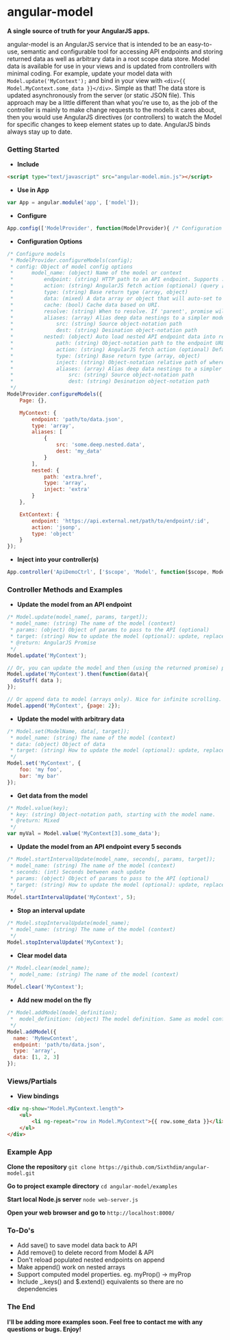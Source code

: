angular-model
=============

<b>A single source of truth for your AngularJS apps.</b>

angular-model is an AngularJS service that is intended to be an easy-to-use, semantic and configurable tool for accessing API endpoints and storing returned data as well as arbitrary data in a root scope data store. Model data is available for use in your views and is updated from controllers with minimal coding. For example, update your model data with `Model.update('MyContext');` and bind in your view with `<div>{{ Model.MyContext.some_data }}</div>`. Simple as that! The data store is updated asynchronously from the server (or static JSON file). This approach may be a little different than what you're use to, as the job of the controller is mainly to make change requests to the models it cares about, then you would use AngularJS directives (or controllers) to watch the Model for specific changes to keep element states up to date. AngularJS binds always stay up to date.

### Getting Started

* **Include**

``` HTML
<script type="text/javascript" src="angular-model.min.js"></script>
```

* **Use in App**

```javascript
var App = angular.module('app', ['model']);
```

* **Configure**

```javascript
App.config(['ModelProvider', function(ModelProvider){ /* Configuration */ }]);
```

* **Configuration Options**

```javascript
/* Configure models
 * ModelProvider.configureModels(config);
 * config: Object of model config options
 *      model_name: (object) Name of the model or context
 *          endpoint: (string) HTTP path to an API endpoint. Supports :id style vars.
 *          action: (string) AngularJS fetch action (optional) (query [default], get, put, delete, jsonp, etc.)
 *          type: (string) Base return type (array, object)
 *          data: (mixed) A data array or object that will auto-set to the model
 *          cache: (bool) Cache data based on URI.
 *          resolve: (string) When to resolve. If 'parent', promise will be resolved on parent data load. Otherwise, resolved when all data is loaded, including nested.
 *          aliases: (array) Alias deep data nestings to a simpler model path. Array of objects:
 *              src: (string) Source object-notation path
 *              dest: (string) Desination object-notation path
 *          nested: (object) Auto load nested API endpoint data into result set
 *              path: (string) Object-notation path to the endpoint URL. Supports nested arrays. eg: results[].path.to
 *              action: (string) AngularJS fetch action (optional) Defaults to parent (query, get, put, delete, jsonp, etc.)
 *              type: (string) Base return type (array, object)
 *              inject: (string) Object-notation relative path of where to inject data
 *              aliases: (array) Alias deep data nestings to a simpler model path. Array of objects:
 *                  src: (string) Source object-notation path
 *                  dest: (string) Desination object-notation path
 */
ModelProvider.configureModels({
    Page: {},

    MyContext: {
        endpoint: 'path/to/data.json',
        type: 'array',
        aliases: [
            {
                src: 'some.deep.nested.data',
                dest: 'my_data'
            }
        ],
        nested: {
            path: 'extra.href',
            type: 'array',
            inject: 'extra'
        }
    },

    ExtContext: {
        endpoint: 'https://api.external.net/path/to/endpoint/:id',
        action: 'jsonp',
        type: 'object'
    }
});
```

* **Inject into your controller(s)**

```javascript
App.controller('ApiDemoCtrl', ['$scope', 'Model', function($scope, Model){ /* Controller Code */ }]);
```

### Controller Methods and Examples

* **Update the model from an API endpoint**

```javascript
/* Model.update(model_name[, params, target]);
 * model_name: (string) The name of the model (context)
 * params: (object) Object of params to pass to the API (optional)
 * target: (string) How to update the model (optional): update, replace, append (array only)
 * @return: AngularJS Promise
 */
Model.update('MyContext');

// Or, you can update the model and then (using the returned promise) perform post-processing
Model.update('MyContext').then(function(data){
  doStuff( data );
});

// Or append data to model (arrays only). Nice for infinite scrolling.
Model.append('MyContext', {page: 2});
```

* **Update the model with arbitrary data**

```javascript
/* Model.set(ModelName, data[, target]);
 * model_name: (string) The name of the model (context)
 * data: (object) Object of data
 * target: (string) How to update the model (optional): update, replace, append (array only)
 */
Model.set('MyContext', {
    foo: 'my foo',
    bar: 'my bar'
});
```

* **Get data from the model**

```javascript
/* Model.value(key);
 * key: (string) Object-notation path, starting with the model name.
 * @return: Mixed
 */
var myVal = Model.value('MyContext[3].some_data');
```

* **Update the model from an API endpoint every 5 seconds**

```javascript
/* Model.startIntervalUpdate(model_name, seconds[, params, target]);
 * model_name: (string) The name of the model (context)
 * seconds: (int) Seconds between each update
 * params: (object) Object of params to pass to the API (optional)
 * target: (string) How to update the model (optional): update, replace, append (array only)
 */
Model.startIntervalUpdate('MyContext', 5);
```

* **Stop an interval update**

```javascript
/* Model.stopIntervalUpdate(model_name);
 * model_name: (string) The name of the model (context)
 */
Model.stopIntervalUpdate('MyContext');
```

* **Clear model data**

```javascript
/* Model.clear(model_name);
 *  model_name: (string) The name of the model (context)
 */
Model.clear('MyContext');
```

* **Add new model on the fly**

```javascript
/* Model.addModel(model_definition);
 *  model_definition: (object) The model definition. Same as model config, it just has a model name property.
 */
Model.addModel({
  name: 'MyNewContext',
  endpoint: 'path/to/data.json',
  type: 'array',
  data: [1, 2, 3]
});
```

### Views/Partials

* **View bindings**

``` HTML
<div ng-show="Model.MyContext.length">
    <ul>
        <li ng-repeat="row in Model.MyContext">{{ row.some_data }}</li>
    </ul>
</div>
```

### Example App

<b>Clone the repository</b>
`git clone https://github.com/Sixthdim/angular-model.git`

<b>Go to project example directory</b>
`cd angular-model/examples`

<b>Start local Node.js server</b>
`node web-server.js`

<b>Open your web browser and go to</b>
`http://localhost:8000/`

### To-Do's

* Add save() to save model data back to API
* Add remove() to delete record from Model & API
* Don't reload populated nested endpoints on append
* Make append() work on nested arrays
* Support computed model properties. eg. myProp() -> myProp
* Include _.keys() and $.extend() equivalents so there are no dependencies

### The End

<b>I'll be adding more examples soon. Feel free to contact me with any questions or bugs. Enjoy!</b>